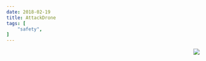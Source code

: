 ```yaml
---
date: 2018-02-19
title: AttackDrone
tags: [
    "safety",
]
---
```

<img align="right" src="https://i.imgur.com/p8jenZt.png" style="width=15%">

